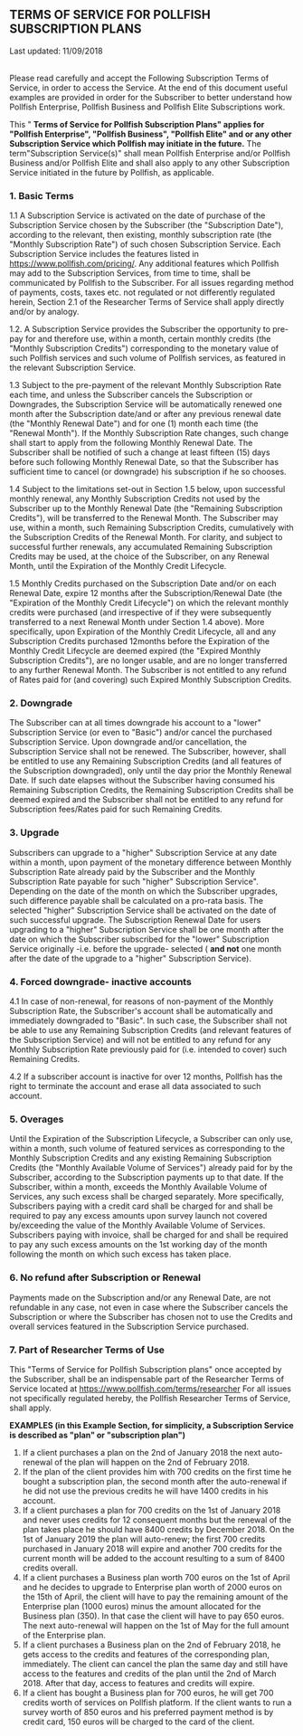 <div id="templateRightMenu">

<h2 class="static-page-title">TERMS OF SERVICE FOR POLLFISH SUBSCRIPTION PLANS</h2>

<div class="updatedOn">Last updated: 11/09/2018</div>

<br />

Please read carefully and accept the Following Subscription Terms of Service, in order to access the Service. At the end of this document useful examples are provided in order for the Subscriber to better understand how Pollfish Enterprise, Pollfish Business and Pollfish Elite Subscriptions work.

This " **Terms of Service for Pollfish Subscription Plans" applies for "Pollfish Enterprise", "Pollfish Business", "Pollfish Elite" and or any other Subscription Service which Pollfish may initiate in the future.** The term"Subscription Service(s)" shall mean Pollfish Enterprise and/or Pollfish Business and/or Pollfish Elite and shall also apply to any other Subscription Service initiated in the future by Pollfish, as applicable.

### 1. Basic Terms

1.1 A Subscription Service is activated on the date of purchase of the Subscription Service chosen by the Subscriber (the "Subscription Date"), according to the relevant, then existing, monthly subscription rate (the "Monthly Subscription Rate") of such chosen Subscription Service. Each Subscription Service includes the features listed in https://www.pollfish.com/pricing/. Any additional features which Pollfish may add to the Subscription Services, from time to time, shall be communicated by Pollfish to the Subscriber. For all issues regarding method of payments, costs, taxes etc. not regulated or not differently regulated herein, Section 2.1 of the Researcher Terms of Service shall apply directly and/or by analogy.

1.2. A Subscription Service provides the Subscriber the opportunity to pre-pay for and therefore use, within a month, certain monthly credits (the "Monthly Subscription Credits") corresponding to the monetary value of such Pollfish services and such volume of Pollfish services, as featured in the relevant Subscription Service.

1.3 Subject to the pre-payment of the relevant Monthly Subscription Rate each time, and unless the Subscriber cancels the Subscription or Downgrades, the Subscription Service will be automatically renewed one month after the Subscription date/and or after any previous renewal date (the "Monthly Renewal Date") and for one (1) month each time (the "Renewal Month"). If the Monthly Subscription Rate changes, such change shall start to apply from the following Monthly Renewal Date. The Subscriber shall be notified of such a change at least fifteen (15) days before such following Monthly Renewal Date, so that the Subscriber has sufficient time to cancel (or downgrade) his subscription if he so chooses.

1.4 Subject to the limitations set-out in Section 1.5 below, upon successful monthly renewal, any Monthly Subscription Credits not used by the Subscriber up to the Monthly Renewal Date (the "Remaining Subscription Credits"), will be transferred to the Renewal Month. The Subscriber may use, within a month, such Remaining Subscription Credits, cumulatively with the Subscription Credits of the Renewal Month. For clarity, and subject to successful further renewals, any accumulated Remaining Subscription Credits may be used, at the choice of the Subscriber, on any Renewal Month, until the Expiration of the Monthly Credit Lifecycle.

1.5 Monthly Credits purchased on the Subscription Date and/or on each Renewal Date, expire 12 months after the Subscription/Renewal Date (the "Expiration of the Monthly Credit Lifecycle") on which the relevant monthly credits were purchased (and irrespective of if they were subsequently transferred to a next Renewal Month under Section 1.4 above). More specifically, upon Expiration of the Monthly Credit Lifecycle, all and any Subscription Credits purchased 12months before the Expiration of the Monthly Credit Lifecycle are deemed expired (the "Expired Monthly Subscription Credits"), are no longer usable, and are no longer transferred to any further Renewal Month. The Subscriber is not entitled to any refund of Rates paid for (and covering) such Expired Monthly Subscription Credits.

### 2. Downgrade

 The Subscriber can at all times downgrade his account to a "lower" Subscription Service (or even to "Basic") and/or cancel the purchased Subscription Service. Upon downgrade and/or cancellation, the Subscription Service shall not be renewed. The Subscriber, however, shall be entitled to use any Remaining Subscription Credits (and all features of the Subscription downgraded), only until the day prior the Monthly Renewal Date. If such date elapses without the Subscriber having consumed his Remaining Subscription Credits, the Remaining Subscription Credits shall be deemed expired and the Subscriber shall not be entitled to any refund for Subscription fees/Rates paid for such Remaining Credits.

### 3. Upgrade

Subscribers can upgrade to a "higher" Subscription Service at any date within a month, upon payment of the monetary difference between Monthly Subscription Rate already paid by the Subscriber and the Monthly Subscription Rate payable for such "higher" Subscription Service". Depending on the date of the month on which the Subscriber upgrades, such difference payable shall be calculated on a pro-rata basis. The selected "higher" Subscription Service shall be activated on the date of such successful upgrade. The Subscription Renewal Date for users upgrading to a "higher" Subscription Service shall be one month after the date on which the Subscriber subscribed for the "lower" Subscription Service originally -i.e. before the upgrade- selected ( **and not** one month after the date of the upgrade to a "higher" Subscription Service).

### 4. Forced downgrade- inactive accounts

4.1 In case of non-renewal, for reasons of non-payment of the Monthly Subscription Rate, the Subscriber&#39;s account shall be automatically and immediately downgraded to "Basic". In such case, the Subscriber shall not be able to use any Remaining Subscription Credits (and relevant features of the Subscription Service) and will not be entitled to any refund for any Monthly Subscription Rate previously paid for (i.e. intended to cover) such Remaining Credits.

4.2 If a subscriber account is inactive for over 12 months, Pollfish has the right to terminate the account and erase all data associated to such account.

### 5. Overages

Until the Expiration of the Subscription Lifecycle, a Subscriber can only use, within a month, such volume of featured services as corresponding to the Monthly Subscription Credits and any existing Remaining Subscription Credits (the "Monthly Available Volume of Services") already paid for by the Subscriber, according to the Subscription payments up to that date. If the Subscriber, within a month, exceeds the Monthly Available Volume of Services, any such excess shall be charged separately. More specifically, Subscribers paying with a credit card shall be charged for and shall be required to pay any excess amounts upon survey launch not covered by/exceeding the value of the Monthly Available Volume of Services. Subscribers paying with invoice, shall be charged for and shall be required to pay any such excess amounts on the 1st working day of the month following the month on which such excess has taken place.

### 6. No refund after Subscription or Renewal

Payments made on the Subscription and/or any Renewal Date, are not refundable in any case, not even in case where the Subscriber cancels the Subscription or where the Subscriber has chosen not to use the Credits and overall services featured in the Subscription Service purchased.

### 7. Part of Researcher Terms of Use

This "Terms of Service for Pollfish Subscription plans" once accepted by the Subscriber, shall be an indispensable part of the Researcher Terms of Service located at https://www.pollfish.com/terms/researcher For all issues not specifically regulated hereby, the Pollfish Researcher Terms of Service, shall apply.

**EXAMPLES (in this Example Section, for simplicity, a Subscription Service is described as "plan" or "subscription plan")**

1. If a client purchases a plan on the 2nd of January 2018 the next auto-renewal of the plan will happen on the 2nd of February 2018.
2. If the plan of the client provides him with 700 credits on the first time he bought a subscription plan, the second month after the auto-renewal if he did not use the previous credits he will have 1400 credits in his account.
3. If a client purchases a plan for 700 credits on the 1st of January 2018 and never uses credits for 12 consequent months but the renewal of the plan takes place he should have 8400 credits by December 2018. On the 1st of January 2019 the plan will auto-renew; the first 700 credits purchased in January 2018 will expire and another 700 credits for the current month will be added to the account resulting to a sum of 8400 credits overall.
4. If a client purchases a Business plan worth 700 euros on the 1st of April and he decides to upgrade to Enterprise plan worth of 2000 euros on the 15th of April, the client will have to pay the remaining amount of the Enterprise plan (1000 euros) minus the amount allocated for the Business plan (350).  In that case the client will have to pay 650 euros. The next auto-renewal will happen on the 1st of May for the full amount of the Enterprise plan.
5. If a client purchases a Business plan on the 2nd of February 2018, he gets access to the credits and features of the corresponding plan, immediately. The client can cancel the plan the same day and still have access to the features and credits of the plan until the 2nd of March 2018. After that day, access to features and credits will expire.
6. If a client has bought a Business plan for 700 euros, he will get 700 credits worth of services on Pollfish platform. If the client wants to run a survey worth of 850 euros and his preferred payment method is by credit card, 150 euros will be charged to the card of the client.

</div>
